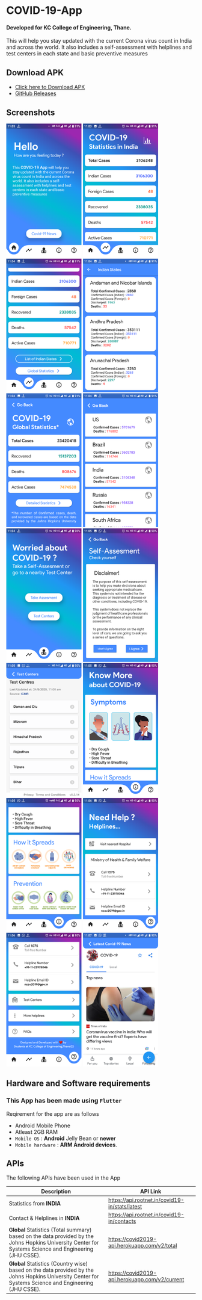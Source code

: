 # COVID-19-App

#### Developed for KC College of Engineering, Thane. 
This will help you stay updated with the current Corona virus count in India and across the world. It also includes a self-assessment with helplines and test centers in each state and basic preventive measures

## Download APK
* [Click here to Download APK](https://github.com/SahilPulikal/Covid-19-App/releases/download/v1/Kc.covid.app.apk)
* [GitHub Releases](https://github.com/SahilPulikal/Covid-19-App/releases)

## Screenshots

<p float="center">
  <img src="screenshots/Screen%20(1).png" width="200" /> 
  <img src="screenshots/Screen%20(2).png" width="200" /> 
  <img src="screenshots/Screen%20(3).png" width="200" /> 
  <img src="screenshots/Screen%20(4).png" width="200" /> 
  <img src="screenshots/Screen%20(5).png" width="200" />
  <img src="screenshots/Screen%20(6).png" width="200" /> 
  <img src="screenshots/Screen%20(7).png" width="200" /> 
  <img src="screenshots/Screen%20(8).png" width="200" /> 
  <img src="screenshots/Screen%20(9).png" width="200" /> 
  <img src="screenshots/Screen%20(10).png" width="200" />
  <img src="screenshots/Screen%20(11).png" width="200" /> 
  <img src="screenshots/Screen%20(12).png" width="200" /> 
  <img src="screenshots/Screen%20(13).png" width="200" /> 
  <img src="screenshots/Screen%20(14).png" width="200" /> 

</p>

## Hardware and Software requirements

### This App has been made using `Flutter`

Reqirement for the app are as follows

* Android Mobile Phone
* Atleast 2GB RAM
* `Mobile OS` : **Android** Jelly Bean or **newer**
* `Mobile hardware` : **ARM Android devices**.

<!--
## Process Flow and Data Flow Diagram

![FlowDiagram](https://github.com/SahilPulikal/COVID-19-App/blob/master/myMockups/flowdiagram.png)
-->

## APIs

The following APIs have been used in the App

|Description|API Link|
|---|---|
|Statistics from **INDIA**|https://api.rootnet.in/covid19-in/stats/latest|
|Contact & Helplines in **INDIA**|https://api.rootnet.in/covid19-in/contacts|
|**Global** Statistics (Total summary) based on the data provided by the Johns Hopkins University Center for Systems Science and Engineering (JHU CSSE).|https://covid2019-api.herokuapp.com/v2/total|
|**Global** Statistics (Country wise) based on the data provided by the Johns Hopkins University Center for Systems Science and Engineering (JHU CSSE).|https://covid2019-api.herokuapp.com/v2/current|
